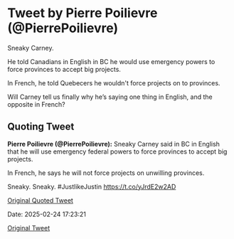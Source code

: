 # Tweet by Pierre Poilievre (@PierrePoilievre)

Sneaky Carney. 

He told Canadians in English in BC he would use emergency powers to force provinces to accept big projects. 

In French, he told Quebecers he wouldn't force projects on to provinces. 

Will Carney tell us finally why he’s saying one thing in English, and the opposite in French?

## Quoting Tweet

**Pierre Poilievre (@PierrePoilievre):** Sneaky Carney said in BC in English that he will use emergency federal powers to force provinces to accept big projects.

In French, he says he will not force projects on unwilling provinces.

Sneaky. Sneaky. #JustlikeJustin https://t.co/yJrdE2w2AD

[Original Quoted Tweet](https://x.com/PierrePoilievre/status/1891896317560897972)

Date: 2025-02-24 17:23:21

[Original Tweet](https://x.com/PierrePoilievre/status/1894075658198028478)
